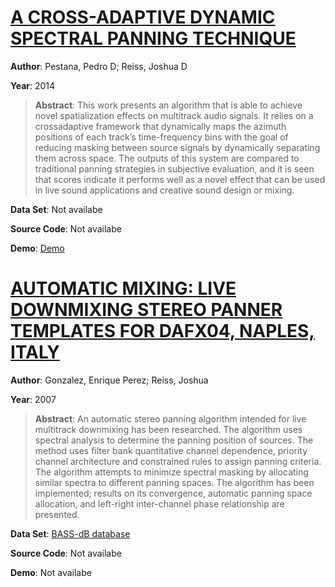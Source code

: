 #  [A CROSS-ADAPTIVE DYNAMIC SPECTRAL PANNING TECHNIQUE](https://www.eecs.qmul.ac.uk/~josh/documents/2014/Pestana%20Reiss%20-%20DAFx%20-%202014.pdf)
**Author**: Pestana, Pedro D; Reiss, Joshua D

**Year**: 2014
>**Abstract**: This work presents an algorithm that is able to achieve novel spatialization effects on multitrack audio signals. It relies on a crossadaptive framework that dynamically maps the azimuth positions of each track’s time-frequency bins with the goal of reducing masking between source signals by dynamically separating them across space. The outputs of this system are compared to traditional panning strategies in subjective evaluation, and it is seen that scores indicate it performs well as a novel effect that can be used in live sound applications and creative sound design or mixing.

**Data Set**: Not availabe

**Source Code**: Not availabe

**Demo**: [Demo](http://www.stereosonic.org/phd/specPanning/)

#  [AUTOMATIC MIXING: LIVE DOWNMIXING STEREO PANNER TEMPLATES FOR DAFX04, NAPLES, ITALY](https://www.semanticscholar.org/paper/AUTOMATIC-MIXING%3A-LIVE-DOWNMIXING-STEREO-PANNER-FOR-Gonzalez-Reiss/7057648eca7ba75172d851025e1390c5dd898c8b)
**Author**: Gonzalez, Enrique Perez; Reiss, Joshua

**Year**: 2007
>**Abstract**: An automatic stereo panning algorithm intended for live multitrack downmixing has been researched. The algorithm uses spectral analysis to determine the panning position of sources. The method uses filter bank quantitative channel dependence, priority channel architecture and constrained rules to assign panning criteria. The algorithm attempts to minimize spectral masking by allocating similar spectra to different panning spaces. The algorithm has been implemented; results on its convergence, automatic panning space allocation, and left-right inter-channel phase relationship are presented.

**Data Set**: [BASS-dB database](http://bass-db.gforge.inria.fr/BASS-dB/)

**Source Code**: Not availabe

**Demo**: Not availabe

